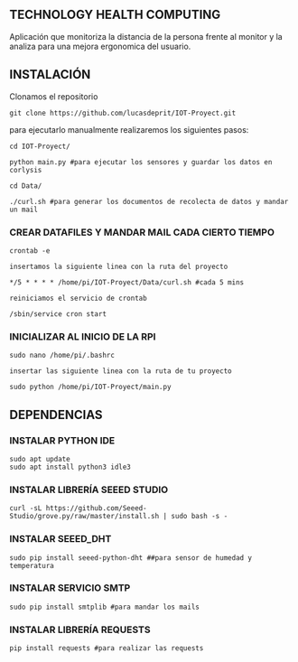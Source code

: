 ## TECHNOLOGY HEALTH COMPUTING

Aplicación que monitoriza la distancia de la persona frente al monitor y la analiza para una mejora ergonomica del usuario.


## INSTALACIÓN 

   Clonamos el repositorio
    
    git clone https://github.com/lucasdeprit/IOT-Proyect.git
    
   para ejecutarlo manualmente realizaremos los siguientes pasos:
    
    cd IOT-Proyect/
    
    python main.py #para ejecutar los sensores y guardar los datos en corlysis
    
    cd Data/
    
    ./curl.sh #para generar los documentos de recolecta de datos y mandar un mail
    
### CREAR DATAFILES Y MANDAR MAIL CADA CIERTO TIEMPO

    crontab -e

    insertamos la siguiente linea con la ruta del proyecto

    */5 * * * * /home/pi/IOT-Proyect/Data/curl.sh #cada 5 mins

    reiniciamos el servicio de crontab

    /sbin/service cron start

### INICIALIZAR AL INICIO DE LA RPI

    sudo nano /home/pi/.bashrc

    insertar las siguiente linea con la ruta de tu proyecto

    sudo python /home/pi/IOT-Proyect/main.py
    

## DEPENDENCIAS

### INSTALAR PYTHON IDE

    sudo apt update
    sudo apt install python3 idle3

### INSTALAR LIBRERÍA SEEED STUDIO

    curl -sL https://github.com/Seeed-Studio/grove.py/raw/master/install.sh | sudo bash -s -

### INSTALAR SEEED_DHT

    sudo pip install seeed-python-dht ##para sensor de humedad y temperatura
    
### INSTALAR SERVICIO SMTP

    sudo pip install smtplib #para mandar los mails
    
### INSTALAR LIBRERÍA REQUESTS

    pip install requests #para realizar las requests


